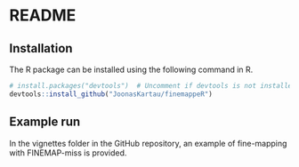 README
================

## Installation

The R package can be installed using the following command in R.

``` r
# install.packages("devtools")  # Uncomment if devtools is not installed
devtools::install_github("JoonasKartau/finemappeR")
```

## Example run

In the vignettes folder in the GitHub repository, an example of
fine-mapping with FINEMAP-miss is provided.
